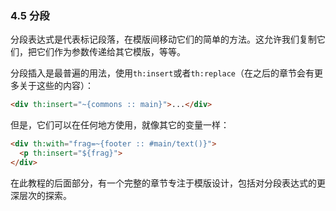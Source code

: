 ### 4.5 分段

分段表达式是代表标记段落，在模版间移动它们的简单的方法。这允许我们复制它们，把它们作为参数传递给其它模版，等等。

分段插入是最普遍的用法，使用`th:insert`或者`th:replace`（在之后的章节会有更多关于这些的内容）：
```html
<div th:insert="~{commons :: main}">...</div>
```
但是，它们可以在任何地方使用，就像其它的变量一样：
```html
<div th:with="frag=~{footer :: #main/text()}">
  <p th:insert="${frag}">
</div>
```
在此教程的后面部分，有一个完整的章节专注于模版设计，包括对分段表达式的更深层次的探索。